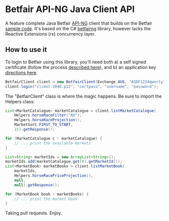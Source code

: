 ﻿# Betfair API-NG Java Client API

A feature complete Java Betfair [API-NG] client that builds on the Betfair [sample code]. It's based on the C# [betfairng] library, however lacks the Reactive Extensions (rx) concurrency layer. 

How to use it
-------------

To login to Betfair using this library, you'll need both a) a self signed certificate (follow the process [described here]), and b) an application key [directions here]. 

```java
BetfairClient client = new BetfairClient(Exchange.AUS, "ASDF1234qwerty");
client.login("client-2048.p12", "certpass", "username", "password");
```

The "BetfairClient" class is where the magic happens. Be sure to import the Helpers class:

```java
List<MarketCatalogue> marketCatalogue = client.listMarketCatalogue(
    Helpers.horseRaceFilter("AU"),
    Helpers.horseRaceProjection(),
    MarketSort.FIRST_TO_START,
    15).getResponse();

for (MarketCatalogue c : marketCatalogue) { 
    // ... print the available markets
}

List<String> marketIds = new ArrayList<String>();
marketIds.add(marketCatalogue.get(0).getMarketId());    
List<MarketBook> marketBooks = client.listMarketBook(
    marketIds, 
    Helpers.horseRacePriceProjection(),
    null,
    null).getResponse();

for (MarketBook book : marketBooks) {
    // ... print the market book
}
```

Taking pull requests. Enjoy.

[sample code]:https://github.com/betfair/API-NG-sample-code/tree/master/java/ng
[betfairng]:https://github.com/joelpob/betfairng
[API-NG]:https://api.developer.betfair.com/services/webapps/docs/display/1smk3cen4v3lu3yomq5qye0ni/Getting+Started+with+API-NG
[described here]:https://api.developer.betfair.com/services/webapps/docs/display/1smk3cen4v3lu3yomq5qye0ni/Non-Interactive+(bot)+login
[directions here]:https://api.developer.betfair.com/services/webapps/docs/display/1smk3cen4v3lu3yomq5qye0ni/Application+Keys
